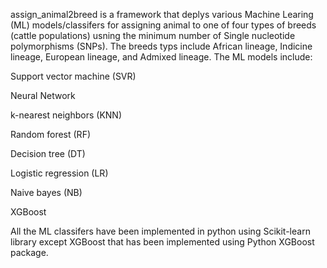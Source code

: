 assign_animal2breed is a framework that deplys various Machine Learing (ML) models/classifers for assigning animal to one of four types of breeds (cattle
populations) usning the minimum number of Single nucleotide polymorphisms (SNPs). The breeds typs include African lineage, Indicine lineage, European lineage, and 
Admixed lineage.  The ML models include:

Support vector machine (SVR)

Neural Network

k-nearest neighbors (KNN)

Random forest (RF) 

Decision tree (DT)

Logistic regression (LR)

Naive bayes (NB)

XGBoost




All the ML classifers have been implemented in python using Scikit-learn library except XGBoost that has been implemented using Python XGBoost package.
